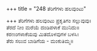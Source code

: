+++
title = "248 ತೆರಿಗೆಗಳು ಹಲವುಂಟು"

+++
ತೆರಿಗೆಗಳು ಹಲವುಂಟು ಪ್ರಕೃತಿಗಂ ಸಲ್ಲುವುವು।  
ತೆರದೆ ನೀಂ ಮರೆಯೆ ದಂಡಿಪಳಾಕೆ ಮುನಿದು॥  
ಕರಣಂಗಳಾಕೆಯವು ಮಿತದೊಳವುಗಳ ಬಳಸಿ।  
ತೆರು ಸಲುವ ಬಾಡಿಗೆಯ - ಮಂಕುತಿಮ್ಮ॥  
